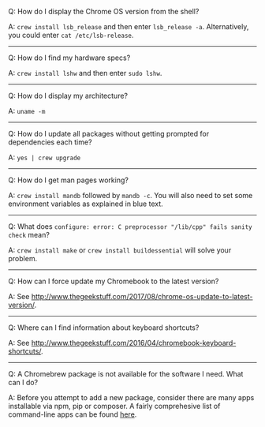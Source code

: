 Q: How do I display the Chrome OS version from the shell?

A: `crew install lsb_release` and then enter `lsb_release -a`.  Alternatively, you could enter `cat /etc/lsb-release`.
***
Q: How do I find my hardware specs?

A: `crew install lshw` and then enter `sudo lshw`.
***
Q: How do I display my architecture?

A: `uname -m`
***
Q: How do I update all packages without getting prompted for dependencies each time?

A: `yes | crew upgrade`
***
Q: How do I get man pages working?

A: `crew install mandb` followed by `mandb -c`.  You will also need to set some environment variables as explained in blue text.
***
Q: What does `configure: error: C preprocessor "/lib/cpp" fails sanity check` mean?

A: `crew install make` or `crew install buildessential` will solve your problem.
***
Q: How can I force update my Chromebook to the latest version?

A: See http://www.thegeekstuff.com/2017/08/chrome-os-update-to-latest-version/.
***
Q: Where can I find information about keyboard shortcuts?

A: See http://www.thegeekstuff.com/2016/04/chromebook-keyboard-shortcuts/.
***
Q: A Chromebrew package is not available for the software I need.  What can I do?

A: Before you attempt to add a new package, consider there are many apps installable via npm, pip or composer.  A fairly comprehesive list of command-line apps can be found [here](https://stackify.com/top-command-line-tools/).
